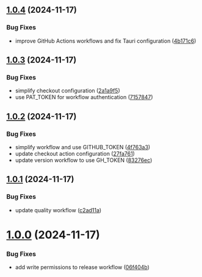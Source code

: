 ## [1.0.4](https://github.com/daniissac/servelite/compare/v1.0.3...v1.0.4) (2024-11-17)


### Bug Fixes

* improve GitHub Actions workflows and fix Tauri configuration ([4b171c6](https://github.com/daniissac/servelite/commit/4b171c6fe1548c9c7c0bceb80db39546f270d9cb))



## [1.0.3](https://github.com/daniissac/servelite/compare/v1.0.2...v1.0.3) (2024-11-17)


### Bug Fixes

* simplify checkout configuration ([2a1a9f5](https://github.com/daniissac/servelite/commit/2a1a9f5b10e691618de7bce76bcf0d81a3b49ca3))
* use PAT_TOKEN for workflow authentication ([7157847](https://github.com/daniissac/servelite/commit/7157847d5b311205838f4a1e80794086b485db26))



## [1.0.2](https://github.com/daniissac/servelite/compare/v1.0.1...v1.0.2) (2024-11-17)


### Bug Fixes

* simplify workflow and use GITHUB_TOKEN ([4f763a3](https://github.com/daniissac/servelite/commit/4f763a3f34adff5ff25c619c4b0fba44cd2108d8))
* update checkout action configuration ([27fa761](https://github.com/daniissac/servelite/commit/27fa76178dbd4fe4381450ef99d36744d5929965))
* update version workflow to use GH_TOKEN ([83276ec](https://github.com/daniissac/servelite/commit/83276ecb5636ac42f33ec71c48d5c77773c67b2f))



## [1.0.1](https://github.com/daniissac/servelite/compare/v1.0.0...v1.0.1) (2024-11-17)


### Bug Fixes

* update quality workflow ([c2ad11a](https://github.com/daniissac/servelite/commit/c2ad11a78549312846ad1ed13b0fac7fd9f5f600))



# [1.0.0](https://github.com/daniissac/servelite/compare/06f404b7e1538e46f2d82251b8638d52c2074417...v1.0.0) (2024-11-17)


### Bug Fixes

* add write permissions to release workflow ([06f404b](https://github.com/daniissac/servelite/commit/06f404b7e1538e46f2d82251b8638d52c2074417))



